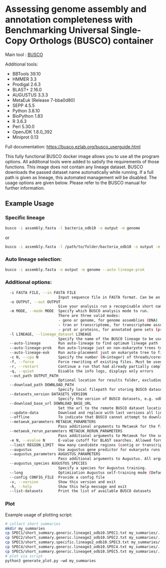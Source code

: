 # Assessing genome assembly and annotation completeness with Benchmarking Universal Single-Copy Orthologs (BUSCO) container

Main tool : [BUSCO](https://gitlab.com/ezlab/busco/)

Additional tools:
- BBTools 39.10
- HMMER 3.3
- Prodigal 2.6.3
- BLAST+ 2.16.0
- AUGUSTUS 3.3.3
- MetaEuk (Release 7-bba0d80)
- SEPP 4.5.5
- Python 3.8.10
- BioPython 1.83
- R 3.6.3
- Perl 5.30.0
- OpenJDK 1.8.0_392
- Miniprot 0.13

Full documentation: https://busco.ezlab.org/busco_userguide.html

This fully functional BUSCO docker image allows you to use all the program options. All additional tools were added to satisfy the requirements of those functions. This image does not contain any lineage dataset. BUSCO downloads the passed dataset name automatically while running. If a full path is given as lineage, this automated management will be disabled. The usage options are given below. Please refer to the BUSCO manual for further information.
## Example Usage
### Specific lineage
```bash
busco -i assembly.fasta -l bacteria_odb10 -o output -m genome
```
or
```bash
busco -i assembly.fasta -l /path/to/folder/bacteria_odb10 -o output -m genome
```
### Auto lineage selection:
```bash
busco -i assembly.fasta -o output -m genome --auto-lineage-prok
```
### Additional options:
```bash
  -i FASTA FILE, --in FASTA FILE
                        Input sequence file in FASTA format. Can be an assembled genome or transcriptome (DNA), or protein sequences from an annotated gene set.
  -o OUTPUT, --out OUTPUT
                        Give your analysis run a recognisable short name. Output folders and files will be labelled with this name. WARNING: do not provide a path
  -m MODE, --mode MODE  Specify which BUSCO analysis mode to run.
                        There are three valid modes:
                        - geno or genome, for genome assemblies (DNA)
                        - tran or transcriptome, for transcriptome assemblies (DNA)
                        - prot or proteins, for annotated gene sets (protein)
  -l LINEAGE, --lineage_dataset LINEAGE
                        Specify the name of the BUSCO lineage to be used.
  --auto-lineage        Run auto-lineage to find optimum lineage path
  --auto-lineage-prok   Run auto-lineage just on non-eukaryote trees to find optimum lineage path
  --auto-lineage-euk    Run auto-placement just on eukaryote tree to find optimum lineage path
  -c N, --cpu N         Specify the number (N=integer) of threads/cores to use.
  -f, --force           Force rewriting of existing files. Must be used when output files with the provided name already exist.
  -r, --restart         Continue a run that had already partially completed.
  -q, --quiet           Disable the info logs, displays only errors
  --out_path OUTPUT_PATH
                        Optional location for results folder, excluding results folder name. Default is current working directory.
  --download_path DOWNLOAD_PATH
                        Specify local filepath for storing BUSCO dataset downloads
  --datasets_version DATASETS_VERSION
                        Specify the version of BUSCO datasets, e.g. odb10
  --download_base_url DOWNLOAD_BASE_URL
                        Set the url to the remote BUSCO dataset location
  --update-data         Download and replace with last versions all lineages datasets and files necessary to their automated selection
  --offline             To indicate that BUSCO cannot attempt to download files
  --metaeuk_parameters METAEUK_PARAMETERS
                        Pass additional arguments to Metaeuk for the first run. All arguments should be contained within a single pair of quotation marks, separated by commas. E.g. "--param1=1,--param2=2"
  --metaeuk_rerun_parameters METAEUK_RERUN_PARAMETERS
                        Pass additional arguments to Metaeuk for the second run. All arguments should be contained within a single pair of quotation marks, separated by commas. E.g. "--param1=1,--param2=2"
  -e N, --evalue N      E-value cutoff for BLAST searches. Allowed formats, 0.001 or 1e-03 (Default: 1e-03)
  --limit REGION_LIMIT  How many candidate regions (contig or transcript) to consider per BUSCO (default: 3)
  --augustus            Use augustus gene predictor for eukaryote runs
  --augustus_parameters AUGUSTUS_PARAMETERS
                        Pass additional arguments to Augustus. All arguments should be contained within a single pair of quotation marks, separated by commas. E.g. "--param1=1,--param2=2"
  --augustus_species AUGUSTUS_SPECIES
                        Specify a species for Augustus training.
  --long                Optimization Augustus self-training mode (Default: Off); adds considerably to the run time, but can improve results for some non-model organisms
  --config CONFIG_FILE  Provide a config file
  -v, --version         Show this version and exit
  -h, --help            Show this help message and exit
  --list-datasets       Print the list of available BUSCO datasets
```
### Plot
Example usage of plotting script:
```bash
# collect short summaries
mkdir my_summaries
cp SPEC1/short_summary.generic.lineage1_odb10.SPEC1.txt my_summaries/.
cp SPEC2/short_summary.generic.lineage2_odb10.SPEC2.txt my_summaries/.
cp SPEC3/short_summary.specific.lineage2_odb10.SPEC3.txt my_summaries/.
cp SPEC4/short_summary.generic.lineage3_odb10.SPEC4.txt my_summaries/.
cp SPEC5/short_summary.generic.lineage4_odb10.SPEC5.txt my_summaries/.
# plot via script
python3 generate_plot.py –wd my_summaries
```
